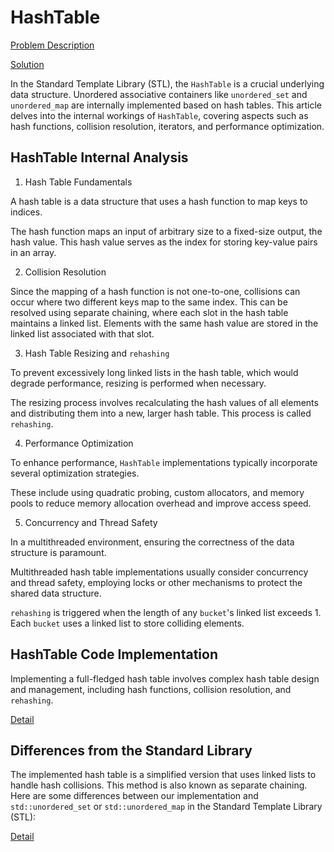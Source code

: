 # HashTable

[Problem Description](Problem.md)

[Solution](Implementation.cpp)


In the Standard Template Library (STL), the `HashTable` is a crucial underlying data structure.  Unordered associative containers like `unordered_set` and `unordered_map` are internally implemented based on hash tables. This article delves into the internal workings of `HashTable`, covering aspects such as hash functions, collision resolution, iterators, and performance optimization.

## HashTable Internal Analysis

1. Hash Table Fundamentals

A hash table is a data structure that uses a hash function to map keys to indices.

The hash function maps an input of arbitrary size to a fixed-size output, the hash value. This hash value serves as the index for storing key-value pairs in an array.

2. Collision Resolution

Since the mapping of a hash function is not one-to-one, collisions can occur where two different keys map to the same index.  This can be resolved using separate chaining, where each slot in the hash table maintains a linked list. Elements with the same hash value are stored in the linked list associated with that slot.

3. Hash Table Resizing and `rehashing`

To prevent excessively long linked lists in the hash table, which would degrade performance, resizing is performed when necessary.

The resizing process involves recalculating the hash values of all elements and distributing them into a new, larger hash table. This process is called `rehashing`.

4. Performance Optimization

To enhance performance, `HashTable` implementations typically incorporate several optimization strategies.

These include using quadratic probing, custom allocators, and memory pools to reduce memory allocation overhead and improve access speed.

5. Concurrency and Thread Safety

In a multithreaded environment, ensuring the correctness of the data structure is paramount.

Multithreaded hash table implementations usually consider concurrency and thread safety, employing locks or other mechanisms to protect the shared data structure.

`rehashing` is triggered when the length of any `bucket`'s linked list exceeds 1. Each `bucket` uses a linked list to store colliding elements.


## HashTable Code Implementation

Implementing a full-fledged hash table involves complex hash table design and management, including hash functions, collision resolution, and `rehashing`.

[Detail](Implementation.md)

## Differences from the Standard Library

The implemented hash table is a simplified version that uses linked lists to handle hash collisions. This method is also known as separate chaining.  Here are some differences between our implementation and `std::unordered_set` or `std::unordered_map` in the Standard Template Library (STL):

[Detail](Differences.md)

